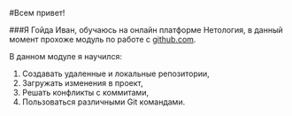 #Всем привет!

###Я Гойда Иван, обучаюсь на онлайн платформе Нетология, в данный момент прохоже модуль по работе с [github.com](github.com).

В данном модуле я научился:
1. Создавать удаленные и локальные репозитории,
2. Загружать изменения в проект,
3. Решать конфликты с коммитами,
4. Пользоваться различными Git командами.